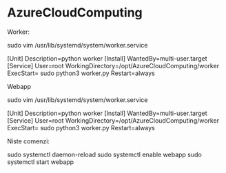 # AzureCloudComputing

 Worker:
  
sudo vim /usr/lib/systemd/system/worker.service

[Unit]
Description=python worker
[Install]
WantedBy=multi-user.target
[Service]
User=root
WorkingDirectory=/opt/AzureCloudComputing/worker
ExecStart= sudo python3 worker.py
Restart=always


 Webapp
  
sudo vim /usr/lib/systemd/system/worker.service

[Unit]
Description=python worker
[Install]
WantedBy=multi-user.target
[Service]
User=root
WorkingDirectory=/opt/AzureCloudComputing/worker
ExecStart= sudo python3 worker.py
Restart=always


 Niste comenzi:
  
sudo systemctl daemon-reload
sudo systemctl enable webapp
sudo systemctl start webapp 
